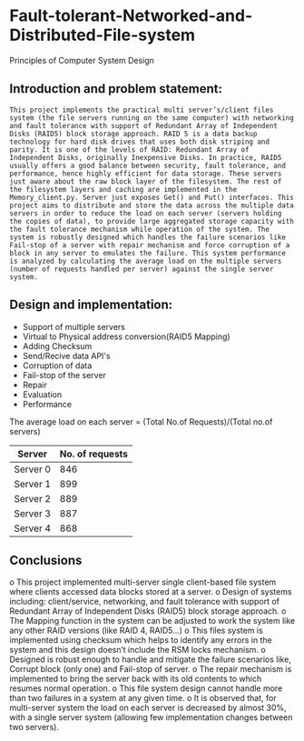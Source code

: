 # Fault-tolerant-Networked-and-Distributed-File-system
Principles of Computer System Design

## Introduction and problem statement:
	This project implements the practical multi server’s/client files system (the file servers running on the same computer) with networking and fault tolerance with support of Redundant Array of Independent Disks (RAID5) block storage approach. RAID 5 is a data backup technology for hard disk drives that uses both disk striping and parity. It is one of the levels of RAID: Redundant Array of Independent Disks, originally Inexpensive Disks. In practice, RAID5 usually offers a good balance between security, fault tolerance, and performance, hence highly efficient for data storage. These servers just aware about the raw block layer of the filesystem. The rest of the filesystem layers and caching are implemented in the Memory_client.py. Server just exposes Get() and Put() interfaces. This project aims to distribute and store the data across the multiple data servers in order to reduce the load on each server (servers holding the copies of data), to provide large aggregated storage capacity with the fault tolerance mechanism while operation of the system. The system is robustly designed which handles the failure scenarios like Fail-stop of a server with repair mechanism and force corruption of a block in any server to emulates the failure. This system performance is analyzed by calculating the average load on the multiple servers (number of requests handled per server) against the single server system.
## Design and implementation:
  - Support of multiple servers
  - Virtual to Physical address conversion(RAID5 Mapping)
  - Adding Checksum
  - Send/Recive data API's
  - Corruption of data
  - Fail-stop of the server
  - Repair
  - Evaluation
  - Performance
  
The average load on each server = (Total No.of Requests)/(Total no.of servers)

| Server |	No. of requests|
|--------| ---------|
|Server 0|	846|
|Server 1|	899|
|Server 2|	889|
|Server 3|	887|
|Server 4| 868|

## Conclusions
o	This project implemented multi-server single client-based file system where clients accessed data blocks stored at a server.
o	Design of systems including: client/service, networking, and fault tolerance with support of Redundant Array of Independent Disks (RAID5) block storage approach.
o	The Mapping function in the system can be adjusted to work the system like any other RAID versions (like RAID 4, RAID5…)
o	This files system is implemented using checksum which helps to identify any errors in the system and this design doesn’t include the RSM locks mechanism.
o	Designed is robust enough to handle and mitigate the failure scenarios like, Corrupt block (only one) and Fail-stop of server.
o	The repair mechanism is implemented to bring the server back with its old contents to which resumes normal operation.
o	This file system design cannot handle more than two failures in a system at any given time.
o	It is observed that, for multi-server system the load on each server is decreased by almost 30%, with a single server system (allowing few implementation changes between two servers).

